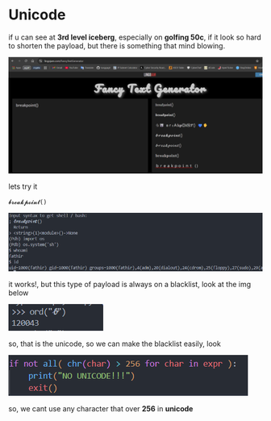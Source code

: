 # Unicode

if u can see at __3rd level iceberg__, especially on __golfing 50c__, if it look so hard to shorten the payload, but there is something that mind blowing.

<img src='img/1.png'>

lets try it

```
𝓫𝓻𝓮𝓪𝓴𝓹𝓸𝓲𝓷𝓽()
```

<img src='img/2.png' width='600px'>

it works!, but this type of payload is always on a blacklist, look at the img below

<img src='img/3.png'>

so, that is the unicode, so we can make the blacklist easily, look

<img src='img/4.png'>

so, we cant use any character that over __256__ in __unicode__
